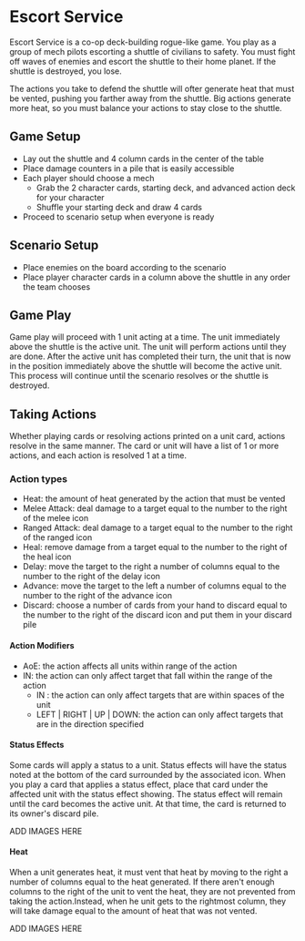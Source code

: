 # Escort Service

Escort Service is a co-op deck-building rogue-like game. You play as a group of mech pilots escorting a shuttle of civilians to safety. You must fight off waves of enemies and escort the shuttle to their home planet. If the shuttle is destroyed, you lose.

The actions you take to defend the shuttle will ofter generate heat that must be vented, pushing you farther away from the shuttle. Big actions generate more heat, so you must balance your actions to stay close to the shuttle.

## Game Setup

-   Lay out the shuttle and 4 column cards in the center of the table
-   Place damage counters in a pile that is easily accessible
-   Each player should choose a mech
    -   Grab the 2 character cards, starting deck, and advanced action deck for your character
    -   Shuffle your starting deck and draw 4 cards
-   Proceed to scenario setup when everyone is ready

## Scenario Setup

-   Place enemies on the board according to the scenario
-   Place player character cards in a column above the shuttle in any order the team chooses

## Game Play

Game play will proceed with 1 unit acting at a time. The unit immediately above the shuttle is the active unit. The unit will perform actions until they are done. After the active unit has completed their turn, the unit that is now in the position immediately above the shuttle will become the active unit. This process will continue until the scenario resolves or the shuttle is destroyed.

## Taking Actions

Whether playing cards or resolving actions printed on a unit card, actions resolve in the same manner. The card or unit will have a list of 1 or more actions, and each action is resolved 1 at a time.

### Action types

-   Heat: the amount of heat generated by the action that must be vented
-   Melee Attack: deal damage to a target equal to the number to the right of the melee icon
-   Ranged Attack: deal damage to a target equal to the number to the right of the ranged icon
-   Heal: remove damage from a target equal to the number to the right of the heal icon
-   Delay: move the target to the right a number of columns equal to the number to the right of the delay icon
-   Advance: move the target to the left a number of columns equal to the number to the right of the advance icon
-   Discard: choose a number of cards from your hand to discard equal to the number to the right of the discard icon and put them in your discard pile

#### Action Modifiers

-   AoE: the action affects all units within range of the action
-   IN: the action can only affect target that fall within the range of the action
    -   IN <Number>: the action can only affect targets that are within <Number> spaces of the unit
    -   LEFT | RIGHT | UP | DOWN: the action can only affect targets that are in the direction specified

#### Status Effects

Some cards will apply a status to a unit. Status effects will have the status noted at the bottom of the card surrounded by the associated icon. When you play a card that applies a status effect, place that card under the affected unit with the status effect showing. The status effect will remain until the card becomes the active unit. At that time, the card is returned to its owner's discard pile.

ADD IMAGES HERE

#### Heat

When a unit generates heat, it must vent that heat by moving to the right a number of columns equal to the heat generated. If there aren't enough columns to the right of the unit to vent the heat, they are not prevented from taking the action.Instead, when he unit gets to the rightmost column, they will take damage equal to the amount of heat that was not vented.

ADD IMAGES HERE
